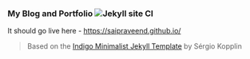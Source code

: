 ### My Blog and Portfolio ![Jekyll site CI](https://github.com/saipraveend/saipraveend.github.io/workflows/Jekyll%20site%20CI/badge.svg)

It should go live here - https://saipraveend.github.io/
 
  
> Based on the [Indigo Minimalist Jekyll Template](https://github.com/sergiokopplin/indigo) by Sérgio Kopplin
